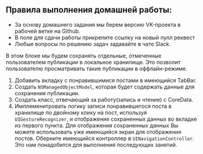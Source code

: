 ## Правила выполнения домашней работы:
* За основу домашнего задания мы берем версию VK-проекта в рабочей ветке на Github. 
* В поле для сдачи работы прикрепите ссылку на новый пулл реквест
* Любые вопросы по решению задач задавайте в чате Slack.

В этом блоке мы будем сохранять отдельные, отмеченные пользователем публикации в локальное хранилище. 
Это позволит пользователю просматривать такие публикации в оффлайн-режиме.

 1. Добавить вкладку с понравившимися постами в имеющийся TabBar.
 2. Создать `NSManagedObjectModel`, которая будет содержать данные для сохранения публикации.
 3. Создать класс, отвечающий за работу(запись и чтение) с CoreData.
 4. Имплеменитровать логику записи понравившегося поста в хранилище по двойному клику на пост, используя `UIGestureRecognizer`, 
 и отображение сохраненных данных во вкладке из первого пункта. 
 Для отображения сохраненных данных Вы можете использовать уже имеющийся экран для отображения постов. Оберните имеющийся контроллер в `UINavigationController`. 
 Это нам понадобится для выполнения последующих занятий.
